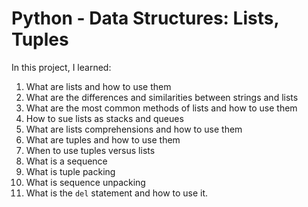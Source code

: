 # Python - Data Structures: Lists, Tuples  

In this project, I learned:

1. What are lists and how to use them
2. What are the differences and similarities between strings and lists
3. What are the most common methods of lists and how to use them
4. How to sue lists as stacks and queues
5. What are lists comprehensions and how to use them
6. What are tuples and how to use them
7. When to use tuples versus lists
8. What is a sequence
9. What is tuple packing
10. What is sequence unpacking
11. What is the `del` statement and how to use it.
